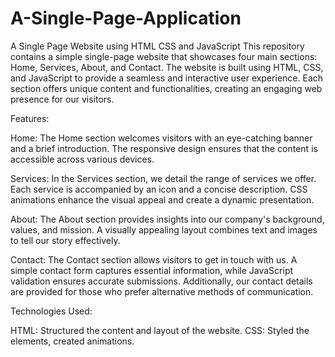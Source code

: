 # A-Single-Page-Application
A Single Page Website using HTML CSS and JavaScript
This repository contains a simple single-page website that showcases four main sections: Home, Services, About, and Contact. The website is built using HTML, CSS, and JavaScript to provide a seamless and interactive user experience. Each section offers unique content and functionalities, creating an engaging web presence for our visitors.

Features:

Home:
The Home section welcomes visitors with an eye-catching banner and a brief introduction. The responsive design ensures that the content is accessible across various devices.

Services:
In the Services section, we detail the range of services we offer. Each service is accompanied by an icon and a concise description. CSS animations enhance the visual appeal and create a dynamic presentation.

About:
The About section provides insights into our company's background, values, and mission. A visually appealing layout combines text and images to tell our story effectively.

Contact:
The Contact section allows visitors to get in touch with us. A simple contact form captures essential information, while JavaScript validation ensures accurate submissions. Additionally, our contact details are provided for those who prefer alternative methods of communication.

Technologies Used:

HTML: Structured the content and layout of the website.
CSS: Styled the elements, created animations.
